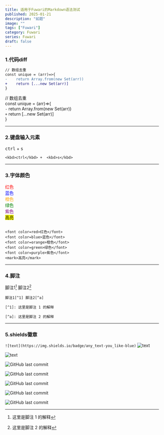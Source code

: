```yaml
---
title: 适用于Fuwari的Markdown语法测试
published: 2025-01-21
description: "如题"
image: ""
tags: ["Fuwari"]
category: Fuwari
series: Fuwari
draft: false
---
```


### 1.代码diff
``` diff
// 数组去重
const unique = (arr)=>{
-    return Array.from(new Set(arr))
+    return [...new Set(arr)]
}
```

// 数组去重<br>
const unique = (arr)=>{<br>
`-`	 return Array.from(new Set(arr))<br>
`+`  return [...new Set(arr)]<br>
}

---
### 2.键盘输入元素
<kbd>ctrl</kbd> +  <kbd>s</kbd>

`<kbd>ctrl</kbd> +  <kbd>s</kbd>`

---
### 3.字体颜色
<font color=red>红色</font><br>
<font color=blue>蓝色</font><br>
<font color=orange>橙色</font><br>
<font color=green>绿色</font><br>
<font color=purple>紫色</font><br>
<mark>高亮</mark>
```

<font color=red>红色</font>
<font color=blue>蓝色</font>
<font color=orange>橙色</font>
<font color=green>绿色</font>
<font color=purple>紫色</font>
<mark>高亮</mark> 
```
---
### 4.脚注
脚注1[^1] 脚注2[^a]

[^1]: 这里是脚注 1 的解释

[^a]: 这里是脚注 2 的解释
```
脚注1[^1] 脚注2[^a]

[^1]: 这里是脚注 1 的解释

[^a]: 这里是脚注 2 的解释
```
---
### 5.shields徽章
`![text](https://img.shields.io/badge/any_text-you_like-blue)`
![text](https://img.shields.io/badge/any_text-you_like-blue)

![text](https://img.shields.io/badge/Genshin-luanch-blue)

![GitHub last commit](https://img.shields.io/github/last-commit/Elvish064/fuwari?path=src%2Fcontent%2Fposts%2FFuwari-Markdown-Test.md&style=flat&label=%E4%B8%8A%E6%AC%A1%E7%BC%96%E8%BE%91%E6%97%B6%E9%97%B4&labelColor=181E24&color=181E24)

![GitHub last commit](https://img.shields.io/github/last-commit/Elvish064/fuwari?path=src%2Fcontent%2Fposts%2FFuwari-Markdown-Test.md&style=flat-square&label=%E4%B8%8A%E6%AC%A1%E7%BC%96%E8%BE%91%E6%97%B6%E9%97%B4&labelColor=181E24&color=181E24)

![GitHub last commit](https://img.shields.io/github/last-commit/Elvish064/fuwari?path=src%2Fcontent%2Fposts%2FFuwari-Markdown-Test.md&style=plastic&label=%E4%B8%8A%E6%AC%A1%E7%BC%96%E8%BE%91%E6%97%B6%E9%97%B4&labelColor=181E24&color=181E24)

![GitHub last commit](https://img.shields.io/github/last-commit/Elvish064/fuwari?path=src%2Fcontent%2Fposts%2FFuwari-Markdown-Test.md&style=for-the-badge&label=%E4%B8%8A%E6%AC%A1%E7%BC%96%E8%BE%91%E6%97%B6%E9%97%B4&labelColor=181E24&color=181E24)



![GitHub last commit](https://img.shields.io/github/last-commit/Elvish064/fuwari?path=src%2Fcontent%2Fposts%2FFuwari-Markdown-Test.md&style=social&label=%E4%B8%8A%E6%AC%A1%E7%BC%96%E8%BE%91%E6%97%B6%E9%97%B4&labelColor=181E24&color=181E24)




